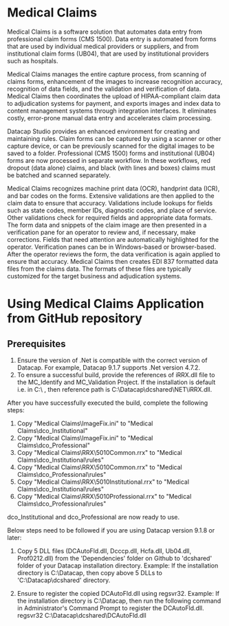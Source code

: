 
# Medical Claims


Medical Claims is a software solution that automates data entry from professional claim forms (CMS 1500). Data entry is automated from forms that are used by individual medical providers or suppliers, and from institutional claim forms (UB04), that are used by institutional providers such as hospitals.

Medical Claims manages the entire capture process, from scanning of claims forms, enhancement of the images to increase recognition accuracy, recognition of data fields, and the validation and verification of data. Medical Claims then coordinates the upload of HIPAA-compliant claim data to adjudication systems for payment, and exports images and index data to content management systems through integration interfaces. It eliminates costly, error-prone manual data entry and accelerates claim processing.

Datacap Studio provides an enhanced environment for creating and maintaining rules. Claim forms can be captured by using a scanner or other capture device, or can be previously scanned for the digital images to be saved to a folder. Professional (CMS 1500) forms and institutional (UB04) forms are now processed in separate workflow. In these workflows, red dropout (data alone) claims, and black (with lines and boxes) claims must be batched and scanned separately.

Medical Claims recognizes machine print data (OCR), handprint data (ICR), and bar codes on the forms. Extensive validations are then applied to the claim data to ensure that accuracy. Validations include lookups for fields such as state codes, member IDs, diagnostic codes, and place of service. Other validations check for required fields and appropriate data formats. The form data and snippets of the claim image are then presented in a verification pane for an operator to review and, if necessary, make corrections. Fields that need attention are automatically highlighted for the operator. Verification panes can be in Windows-based or browser-based. After the operator reviews the form, the data verification is again applied to ensure that accuracy. Medical Claims then creates EDI 837 formatted data files from the claims data. The formats of these files are typically customized for the target business and adjudication systems.

# Using Medical Claims Application from GitHub repository

## Prerequisites
1. Ensure the version of .Net is compatible with the correct version of Datacap. For example, Datacap 9.1.7 supports .Net version 4.7.2.
2. To ensure a successful build, provide the references of iRRX.dll file to the MC_Identify and MC_Validation Project. If the installation is default i.e. in C:\ , then reference path is C:\Datacap\dcshared\NET\iRRX.dll. 

After you have successfully executed the build, complete the following steps:

1. Copy "Medical Claims\ImageFix.ini"  to "Medical Claims\dco_Institutional\"
2. Copy "Medical Claims\ImageFix.ini"  to "Medical Claims\dco_Professional\"
3. Copy "Medical Claims\RRX\5010Common.rrx"  to "Medical Claims\dco_Institutional\rules\"
4. Copy "Medical Claims\RRX\5010Common.rrx"  to "Medical Claims\dco_Professional\rules\"
5. Copy "Medical Claims\RRX\5010Institutional.rrx"  to "Medical Claims\dco_Institutional\rules\"
6. Copy "Medical Claims\RRX\5010Professional.rrx"  to "Medical Claims\dco_Professional\rules\" 

dco_Institutional and dco_Professional are now ready to use.

Below steps need to be followed if you are using Datacap version 9.1.8 or later:
 
1. Copy 5 DLL files (DCAutoFld.dll, Dcccp.dll, Hcfa.dll, Ub04.dll, Prof0212.dll) from the 'Dependencies' folder on Github to 'dcshared' folder of your Datacap installation directory. Example: If the installation directory is C:\Datacap, then copy above 5 DLLs to 'C:\Datacap\dcshared' directory.
 
2. Ensure to register the copied DCAutoFld.dll using regsvr32.
Example: If the installation directory is C:\Datacap, then run the following command in Administrator's Command Prompt to register the DCAutoFld.dll.
    regsvr32 C:\Datacap\dcshared\DCAutoFld.dll
